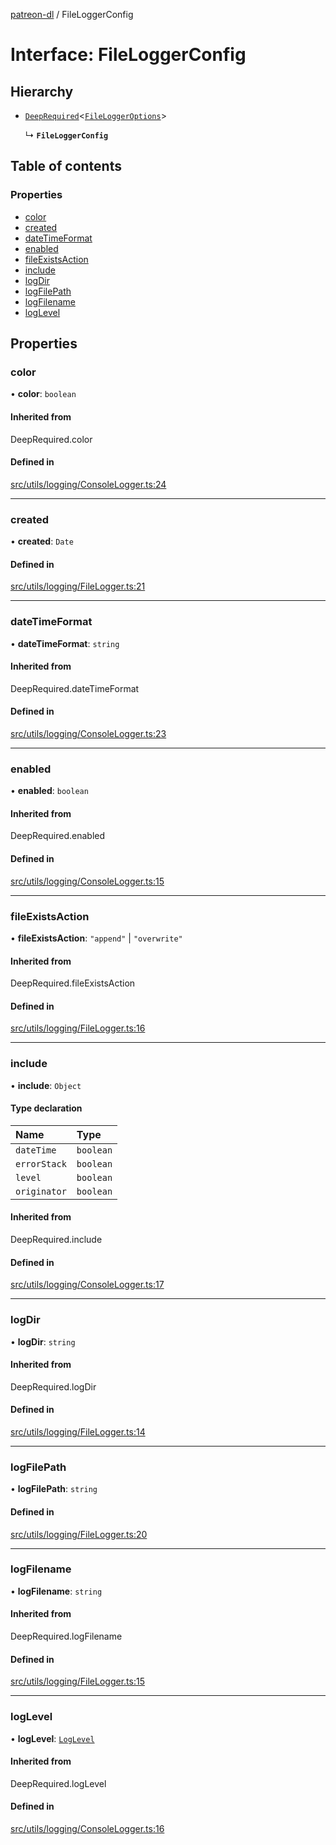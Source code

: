 [patreon-dl](../README.md) / FileLoggerConfig

# Interface: FileLoggerConfig

## Hierarchy

- [`DeepRequired`](../README.md#deeprequired)\<[`FileLoggerOptions`](FileLoggerOptions.md)\>

  ↳ **`FileLoggerConfig`**

## Table of contents

### Properties

- [color](FileLoggerConfig.md#color)
- [created](FileLoggerConfig.md#created)
- [dateTimeFormat](FileLoggerConfig.md#datetimeformat)
- [enabled](FileLoggerConfig.md#enabled)
- [fileExistsAction](FileLoggerConfig.md#fileexistsaction)
- [include](FileLoggerConfig.md#include)
- [logDir](FileLoggerConfig.md#logdir)
- [logFilePath](FileLoggerConfig.md#logfilepath)
- [logFilename](FileLoggerConfig.md#logfilename)
- [logLevel](FileLoggerConfig.md#loglevel)

## Properties

### color

• **color**: `boolean`

#### Inherited from

DeepRequired.color

#### Defined in

[src/utils/logging/ConsoleLogger.ts:24](https://github.com/patrickkfkan/patreon-dl/blob/2e8088d/src/utils/logging/ConsoleLogger.ts#L24)

___

### created

• **created**: `Date`

#### Defined in

[src/utils/logging/FileLogger.ts:21](https://github.com/patrickkfkan/patreon-dl/blob/2e8088d/src/utils/logging/FileLogger.ts#L21)

___

### dateTimeFormat

• **dateTimeFormat**: `string`

#### Inherited from

DeepRequired.dateTimeFormat

#### Defined in

[src/utils/logging/ConsoleLogger.ts:23](https://github.com/patrickkfkan/patreon-dl/blob/2e8088d/src/utils/logging/ConsoleLogger.ts#L23)

___

### enabled

• **enabled**: `boolean`

#### Inherited from

DeepRequired.enabled

#### Defined in

[src/utils/logging/ConsoleLogger.ts:15](https://github.com/patrickkfkan/patreon-dl/blob/2e8088d/src/utils/logging/ConsoleLogger.ts#L15)

___

### fileExistsAction

• **fileExistsAction**: ``"append"`` \| ``"overwrite"``

#### Inherited from

DeepRequired.fileExistsAction

#### Defined in

[src/utils/logging/FileLogger.ts:16](https://github.com/patrickkfkan/patreon-dl/blob/2e8088d/src/utils/logging/FileLogger.ts#L16)

___

### include

• **include**: `Object`

#### Type declaration

| Name | Type |
| :------ | :------ |
| `dateTime` | `boolean` |
| `errorStack` | `boolean` |
| `level` | `boolean` |
| `originator` | `boolean` |

#### Inherited from

DeepRequired.include

#### Defined in

[src/utils/logging/ConsoleLogger.ts:17](https://github.com/patrickkfkan/patreon-dl/blob/2e8088d/src/utils/logging/ConsoleLogger.ts#L17)

___

### logDir

• **logDir**: `string`

#### Inherited from

DeepRequired.logDir

#### Defined in

[src/utils/logging/FileLogger.ts:14](https://github.com/patrickkfkan/patreon-dl/blob/2e8088d/src/utils/logging/FileLogger.ts#L14)

___

### logFilePath

• **logFilePath**: `string`

#### Defined in

[src/utils/logging/FileLogger.ts:20](https://github.com/patrickkfkan/patreon-dl/blob/2e8088d/src/utils/logging/FileLogger.ts#L20)

___

### logFilename

• **logFilename**: `string`

#### Inherited from

DeepRequired.logFilename

#### Defined in

[src/utils/logging/FileLogger.ts:15](https://github.com/patrickkfkan/patreon-dl/blob/2e8088d/src/utils/logging/FileLogger.ts#L15)

___

### logLevel

• **logLevel**: [`LogLevel`](../README.md#loglevel)

#### Inherited from

DeepRequired.logLevel

#### Defined in

[src/utils/logging/ConsoleLogger.ts:16](https://github.com/patrickkfkan/patreon-dl/blob/2e8088d/src/utils/logging/ConsoleLogger.ts#L16)

